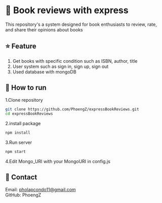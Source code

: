 # :book: Book reviews with express
This repository's a system designed for book enthusiasts to review, rate, and share their opinions about books  
## :star: Feature
1. Get books with specific condition such as ISBN, author, title  
2. User system such as sign in, sign up, sign out
3. Used database with mongoDB  
## :rocket: How to run
1.Clone repository  
```bash
git clone https://github.com/PhoengZ/expressBookReviews.git
cd expressBookReviews
```
2.install package
```bash
npm install
```
3.Run server
```bash
npm start
```
4.Edit Mongo_URI with your MongoURI in config.js  
## :pencil: Contact
Email: pholapcondo11@gmail.com  
GitHub: PhoengZ
